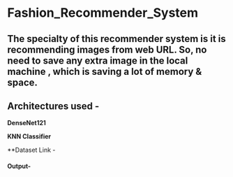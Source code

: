 # Fashion_Recommender_System

## The specialty of this recommender system is it is recommending images from web URL. So, no need to save any extra image in the local machine , which is saving a lot of memory & space.

## Architectures used -

 **DenseNet121**  
 
 **KNN Classifier**
 
 **Dataset Link - 
 
 #### Output-
 




